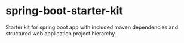# spring-boot-starter-kit
Starter kit for spring boot app with included maven dependencies and structured web application project hierarchy.
